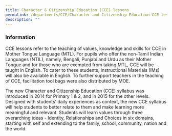 ```yaml
---
title: Character & Citizenship Education (CCE) lessons
permalink: /departments/CCE/Character-and-Citizenship-Education-CCE-lessons/
description: ""
---
```

### **Information**
CCE lessons refer to the teaching of values, knowledge and skills for CCE in Mother Tongue Language (MTL). For pupils who offer the non-Tamil Indian Languages (NTIL), namely, Bengali, Punjabi and Urdu as their Mother Tongue and for those who are exempted from taking MTL, CCE will be taught in English. To cater to these students, Instructional Materials (IMs) will also be available in English. To further support teachers in the teaching of CCE, facilitation tool bags were also distributed by MOE.

The new Character and Citizenship Education (CCE) syllabus was introduced in 2014 for Primary 1 & 2, and in 2015 for the other levels. Designed with students’ daily experiences as context, the new CCE syllabus will help students to better relate to them and make learning more meaningful and relevant. Students will learn values through three overarching ideas - Identity, Relationships and Choices in six domains, starting with self and extending to the family, school, community, nation and the world.